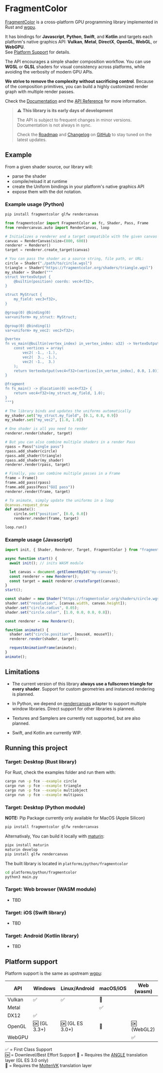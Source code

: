 # FragmentColor

[FragmentColor](https://fragmentcolor.org) is a cross-platform GPU programming library implemented in Rust and [wgpu](https://wgpu.rs).

It has bindings for **Javascript**, **Python**, **Swift**, and **Kotlin**
and targets each platform's native graphics API: **Vulkan**, **Metal**, **DirectX**, **OpenGL**, **WebGL**, or **WebGPU**.\
See [Platform Support](#platform-support) for details.

The API encourages a simple shader composition workflow. You can use **WGSL** or **GLSL** shaders
for visual consistency across platforms, while avoiding the verbosity of modern GPU APIs.

**We strive to remove the complexity without sacrificing control**. Because of the composition primitives, you can
build a highly customized render graph with multiple render passes.

Check the [Documentation](/welcome) and the [API Reference](/api) for more information.

> ⚠️ **This library is its early days of development**
>
> The API is subject to frequent changes in minor versions. Documentation is not always in sync.
>
> Check the [Roadmap](/ROADMAP.md) and [Changelog](/CHANGELOG.md) on [GitHub](https://github.com/vista-art/fragmentcolor) to stay tuned on the latest updates.

## Example

From a given shader source, our library will:

- parse the shader
- compile/reload it at runtime
- create the Uniform bindings in your platform's native graphics API
- expose them with the dot notation.

### Example usage (Python)

```bash
pip install fragmentcolor glfw rendercanvas
```

```python
from fragmentcolor import FragmentColor as fc, Shader, Pass, Frame
from rendercanvas.auto import RenderCanvas, loop

# Initializes a renderer and a target compatible with the given canvas
canvas = RenderCanvas(size=(800, 600))
renderer = Renderer()
target = renderer.create_target(canvas)

# You can pass the shader as a source string, file path, or URL:
circle = Shader("./path/to/circle.wgsl")
triangle = Shader("https://fragmentcolor.org/shaders/triangle.wgsl")
my_shader = Shader("""
struct VertexOutput {
    @builtin(position) coords: vec4<f32>,
}

struct MyStruct {
    my_field: vec3<f32>,
}

@group(0) @binding(0)
var<uniform> my_struct: MyStruct;

@group(0) @binding(1)
var<uniform> my_vec2: vec2<f32>;

@vertex
fn vs_main(@builtin(vertex_index) in_vertex_index: u32) -> VertexOutput {
    const vertices = array(
        vec2( -1., -1.),
        vec2(  3., -1.),
        vec2( -1.,  3.)
    );
    return VertexOutput(vec4<f32>(vertices[in_vertex_index], 0.0, 1.0));
}

@fragment
fn fs_main() -> @location(0) vec4<f32> {
    return vec4<f32>(my_struct.my_field, 1.0);
}
""")

# The library binds and updates the uniforms automatically
my_shader.set("my_struct.my_field", [0.1, 0.8, 0.9])
my_shader.set("my_vec2", [1.0, 1.0])

# One shader is all you need to render
renderer.render(shader, target)

# But you can also combine multiple shaders in a render Pass
rpass = Pass("single pass")
rpass.add_shader(circle)
rpass.add_shader(triangle)
rpass.add_shader(my_shader)
renderer.render(rpass, target)

# Finally, you can combine multiple passes in a Frame
frame = Frame()
frame.add_pass(rpass)
frame.add_pass(Pass("GUI pass"))
renderer.render(frame, target)

# To animate, simply update the uniforms in a loop
@canvas.request_draw
def animate():
    circle.set("position", [0.0, 0.0])
    renderer.render(frame, target)

loop.run()
```

### Example usage (Javascript)

```javascript
import init, { Shader, Renderer, Target, FragmentColor } from "fragmentcolor";

async function start() {
  await init(); // inits WASM module

  let canvas = document.getElementById("my-canvas");
  const renderer = new Renderer();
  const target = await renderer.createTarget(canvas);
}
start();

const shader = new Shader("https://fragmentcolor.org/shaders/circle.wgsl");
shader.set("resolution", [canvas.width, canvas.height]);
shader.set("circle.radius", 0.05);
shader.set("circle.color", [1.0, 0.0, 0.0, 0.8]);

const renderer = new Renderer();

function animate() {
  shader.set("circle.position", [mouseX, mouseY]);
  renderer.render(shader, target);

  requestAnimationFrame(animate);
}
animate();
```

## Limitations

- The current version of this library **always use a fullscreen triangle for every shader**. Support for custom geometries and instanced rendering is planned.

- In Python, we depend on [rendercanvas](https://github.com/pygfx/rendercanvas) adapter to support multiple window libraries. Direct support for other libraries is planned.

- Textures and Samplers are currently not supported, but are also planned.

- Swift, and Kotlin are currently WIP.

## Running this project

### Target: Desktop (Rust library)

For Rust, check the examples folder and run them with:

```bash
cargo run -p fce --example circle
cargo run -p fce --example triangle
cargo run -p fce --example multiobject
cargo run -p fce --example multipass
```

### Target: Desktop (Python module)

**NOTE:** Pip Package currently only available for MacOS (Apple Silicon)

```bash
pip install fragmentcolor glfw rendercanvas
```

Alternativaly, You can build it locally with [maturin](https://www.maturin.rs/installation.html):

```bash
pipx install maturin
maturin develop
pip install glfw rendercanvas
```

The built library is located in `platforms/python/fragmentcolor`

```bash
cd platforms/python/fragmentcolor
python3 main.py
```

### Target: Web browser (WASM module)

- TBD

### Target: iOS (Swift library)

- TBD

### Target: Android (Kotlin library)

- TBD

## Platform support

Platform support is the same as upstream [wgpu](https://github.com/gfx-rs/wgpu):

| API    | Windows      | Linux/Android   | macOS/iOS | Web (wasm)  |
| ------ | ------------ | --------------- | --------- | ----------- |
| Vulkan | ✅           | ✅              | 🌋        |             |
| Metal  |              |                 | ✅        |             |
| DX12   | ✅           |                 |           |             |
| OpenGL | 🆗 (GL 3.3+) | 🆗 (GL ES 3.0+) | 📐        | 🆗 (WebGL2) |
| WebGPU |              |                 |           | ✅          |

✅ = First Class Support  
🆗 = Downlevel/Best Effort Support
📐 = Requires the [ANGLE](http://angleproject.org/) translation layer (GL ES 3.0 only)  
🌋 = Requires the [MoltenVK](https://vulkan.lunarg.com/sdk/home#mac) translation layer
